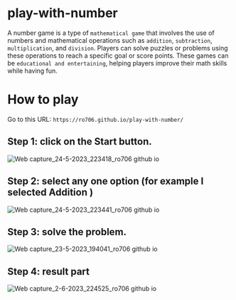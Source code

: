 # play-with-number

A number game is a type of `mathematical game` that involves the use of numbers and mathematical operations such as `addition`, `subtraction`, `multiplication`, and `division`.
Players can solve puzzles or problems using these operations to reach a specific goal or score points. 
These games can be `educational and entertaining`, helping players improve their math skills while having fun.

# How to play 
Go to this URL: 
`https://ro706.github.io/play-with-number/` <br>
<h2>Step 1: click on the Start button.</h2>

![Web capture_24-5-2023_223418_ro706 github io](https://github.com/Ro706/play-with-number/assets/60247178/aebd79f6-fb6e-4f46-a8ab-3b5c53324493)

<h2>Step 2: select any one option (for example I selected Addition )</h2>

![Web capture_24-5-2023_223441_ro706 github io](https://github.com/Ro706/play-with-number/assets/60247178/852adcf1-cd53-4c0b-adad-9c3c4ff1cbf9)

<h2>Step 3: solve the problem.</h2>

![Web capture_23-5-2023_194041_ro706 github io](https://github.com/Ro706/play-with-number/assets/60247178/cc9ca3aa-3803-4407-bc39-e87d540d44f2)

<h2>Step 4: result part </h2>

![Web capture_2-6-2023_224525_ro706 github io](https://github.com/Ro706/play-with-number/assets/60247178/1be71e6d-2b27-4ee9-ba46-b5ab27106d8f)
